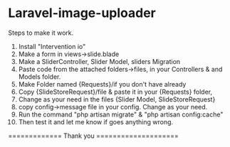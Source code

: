 # Laravel-image-uploader

Steps to make it work.

1)  Install "Intervention io"
2)  Make a form in views->slide.blade
3)  Make a SliderController, Slider Model, sliders Migration
4)  Paste code from the attached folders->files, in your Controllers & and Models folder.
5)  Make Folder named {Requests}/if you don't have already
6)  Copy {SlideStoreRequest}/file & paste it in your {Requests} folder,
7)  Change as your need in the files {Slider Model, SlideStoreRequest}
8)  copy config->message file in your config. Change as your need.
9)  Run the command "php artisan migrate" & "php artisan config:cache"
10) Then test it and let me know if goes anything wrong.

 ============= Thank you ====================
